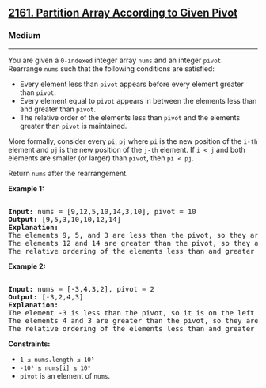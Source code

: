 ### <h2><a href="https://leetcode.com/problems/partition-array-according-to-given-pivot/">2161. Partition Array According to Given Pivot</a></h2>  
<h3>Medium</h3>  
<hr>  
<div>  
<p>You are given a <code>0-indexed</code> integer array <code>nums</code> and an integer <code>pivot</code>. Rearrange <code>nums</code> such that the following conditions are satisfied:</p>  

<ul>  
<li>Every element less than <code>pivot</code> appears before every element greater than <code>pivot</code>.</li>  
<li>Every element equal to <code>pivot</code> appears in between the elements less than and greater than <code>pivot</code>.</li>  
<li>The relative order of the elements less than <code>pivot</code> and the elements greater than <code>pivot</code> is maintained.</li>  
</ul>  

<p>More formally, consider every <code>pi</code>, <code>pj</code> where <code>pi</code> is the new position of the <code>i-th</code> element and <code>pj</code> is the new position of the <code>j-th</code> element. If <code>i < j</code> and both elements are smaller (or larger) than <code>pivot</code>, then <code>pi < pj</code>.</p>  

<p>Return <code>nums</code> after the rearrangement.</p>  

<p><strong>Example 1:</strong></p>  
<pre>  
<strong>Input:</strong> nums = [9,12,5,10,14,3,10], pivot = 10  
<strong>Output:</strong> [9,5,3,10,10,12,14]  
<strong>Explanation:</strong>  
The elements 9, 5, and 3 are less than the pivot, so they are on the left side of the array.  
The elements 12 and 14 are greater than the pivot, so they are on the right side of the array.  
The relative ordering of the elements less than and greater than pivot is also maintained. [9, 5, 3] and [12, 14] are the respective orderings.  
</pre>  

<p><strong>Example 2:</strong></p>  
<pre>  
<strong>Input:</strong> nums = [-3,4,3,2], pivot = 2  
<strong>Output:</strong> [-3,2,4,3]  
<strong>Explanation:</strong>  
The element -3 is less than the pivot, so it is on the left side of the array.  
The elements 4 and 3 are greater than the pivot, so they are on the right side of the array.  
The relative ordering of the elements less than and greater than pivot is also maintained. [-3] and [4, 3] are the respective orderings.  
</pre>  

<p><strong>Constraints:</strong></p>  
<ul>  
<li><code>1 ≤ nums.length ≤ 10⁵</code></li>  
<li><code>-10⁶ ≤ nums[i] ≤ 10⁶</code></li>  
<li><code>pivot</code> is an element of <code>nums</code>.</li>  
</ul>  
</div>  

